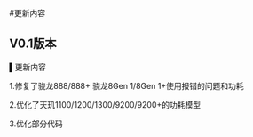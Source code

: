 #更新内容
## V0.1版本
▌更新内容

1.修复了骁龙888/888+ 骁龙8Gen 1/8Gen 1+使用报错的问题和功耗

2.优化了天玑1100/1200/1300/9200/9200+的功耗模型

3.优化部分代码

